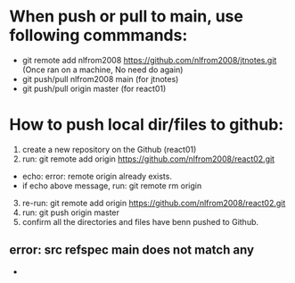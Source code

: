 # When push or pull to main, use following commmands:
- git remote add nlfrom2008 https://github.com/nlfrom2008/jtnotes.git (Once ran on a machine, No need do again) 
- git push/pull nlfrom2008 main (for jtnotes)
- git push/pull origin master (for react01)

# How to push local dir/files to github:
1. create a new repository on the Github (react01)
2. run: git remote add origin https://github.com/nlfrom2008/react02.git
  - echo:  error: remote origin already exists.
  - if echo above message, run: git remote rm origin
3. re-run: git remote add origin https://github.com/nlfrom2008/react02.git
4. run: git push origin master
5. confirm all the directories and files have benn pushed to Github.

## error: src refspec main does not match any
- 